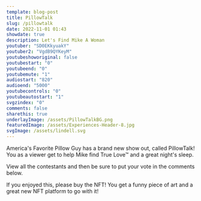 ```yaml
---
template: blog-post
title: PillowTalk
slug: /pillowtalk
date: 2022-11-01 01:43
showdate: true
description: Let's Find Mike A Woman
youtuber: "SD0EKkyuakY"
youtuber2: "VgdB9QYKeyM"
youtubeshoworiginal: false
youtubestart: "0"
youtubeend: "0"
youtubemute: "1"
audiostart: "820"
audioend: "5000"
youtubecontrols: "0"
youtubeautostart: "1"
svgzindex: "0"
comments: false
sharethis: true
underlayImage: /assets/PillowTalkBG.png
featuredImage: /assets/Experiences-Header-8.jpg
svgImage: /assets/lindell.svg
---
```

America's Favorite Pillow Guy has a brand new show out, called PillowTalk! You as a viewer get to help Mike find True Love™ and a great night's sleep. 

View all the contestants and then be sure to put your vote in the comments below. 

If you enjoyed this, please buy the NFT! You get a funny piece of art and a great new NFT platform to go with it!








<!-- XjuLZwlDxh8 -->
